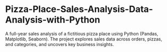 # Pizza-Place-Sales-Analysis-Data-Analysis-with-Python
A full-year sales analysis of a fictitious pizza place using Python (Pandas, Matplotlib, Seaborn). The project explores sales data across orders, pizzas, and categories, and uncovers key business insights.
